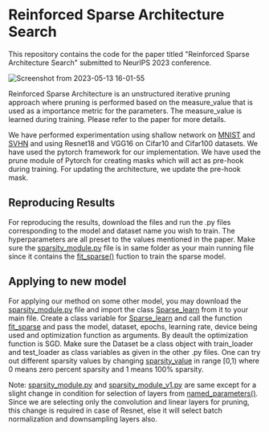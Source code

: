 # Reinforced Sparse Architecture Search
This repository contains the code for the paper titled "Reinforced Sparse Architecture Search" submitted to NeurIPS 2023 conference.

![Screenshot from 2023-05-13 16-01-55](https://github.com/rr-cpu/Reinforced_sparse_architecture_search/assets/56760930/c56d3073-0221-4375-b3a7-e65a245b8385)

Reinforced Sparse Architecture is an unstructured iterative pruning approach where pruning is performed based on the measure_value that is used as a importance metric for the parameters. The measure_value is learned during training. Please refer to the paper for more details.

We have performed experimentation using shallow network on [MNIST](MNIST_on_shallow_network.py) and [SVHN](SVHN_on_shallow_network.py) and using Resnet18 and VGG16 on Cifar10 and Cifar100 datasets. We have used the pytorch framework for our implementation. We have used the prune module of Pytorch for creating masks which will act as pre-hook during training. For updating the architecture, we update the pre-hook mask.
## Reproducing Results
For reproducing the results, download the files and run the .py files corresponding to the model and dataset name you wish to train. The hyperparameters are all preset to the values mentioned in the paper. Make sure the [sparsity_module.py](sparsity_module.py) file is in same folder as your main running file since it contains the [fit_sparse()](https://github.com/rr-cpu/Reinforced_sparse_architecture_search/blob/main/sparsity_module.py#L20) fuction to train the sparse model.
## Applying to new model        
For applying our method on some other model, you may download the [sparsity_module.py](sparsity_module.py) file and import the class [Sparse_learn](https://github.com/rr-cpu/Reinforced_sparse_architecture_search/blob/main/sparsity_module.py#L16)  from it to your main file. Create a class variable for [Sparse_learn](https://github.com/rr-cpu/Reinforced_sparse_architecture_search/blob/main/sparsity_module.py#L16) and call the function [fit_sparse](https://github.com/rr-cpu/Reinforced_sparse_architecture_search/blob/main/sparsity_module.py#L20) and pass the model, dataset, epochs, learning rate, device being used and optimization function as arguments. By deault the optimization function is SGD. Make sure the Dataset be a class object with train_loader and test_loader as class variables as given in the other .py files. One can try out different sparsity values by changing [sparsity_value](https://github.com/rr-cpu/Reinforced_sparse_architecture_search/blob/main/sparsity_module.py#L20) in range \[0,1) where 0 means zero percent sparsity and 1 means 100% sparsity.

Note: [sparsity_module.py](https://github.com/rr-cpu/Reinforced_sparse_architecture_search/blob/main/sparsity_module.py) and [sparsity_module_v1.py](https://github.com/rr-cpu/Reinforced_sparse_architecture_search/blob/main/sparsity_module_v1.py) are same except for a slight change in condition for selection of layers from [named_parameters()](https://github.com/rr-cpu/Reinforced_sparse_architecture_search/blob/main/sparsity_module_v1.py#L23). Since we are selecting only the convolution and linear layers for pruning, this change is required in case of Resnet, else it will select batch normalization and downsampling layers also. 

